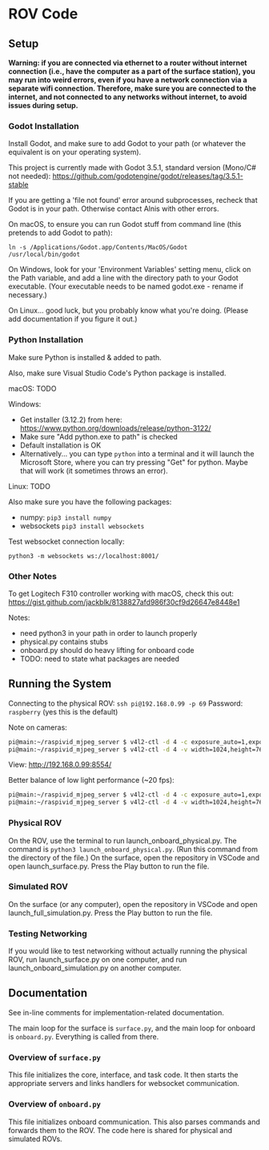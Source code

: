 # ROV Code
## Setup

**Warning: if you are connected via ethernet to a router without internet connection (i.e., have the computer as a part of the surface station), you may run into weird errors, even if you have a network connection via a separate wifi connection. Therefore, make sure you are connected to the internet, and not connected to any networks without internet, to avoid issues during setup.**

### Godot Installation

Install Godot, and make sure to add Godot to your path (or whatever the equivalent is on your operating system).

This project is currently made with Godot 3.5.1, standard version (Mono/C# not needed): https://github.com/godotengine/godot/releases/tag/3.5.1-stable

If you are getting a 'file not found' error around subprocesses, recheck that Godot is in your path. Otherwise contact Alnis with other errors. 

On macOS, to ensure you can run Godot stuff from command line (this pretends to add Godot to path):

```ln -s /Applications/Godot.app/Contents/MacOS/Godot /usr/local/bin/godot```

On Windows, look for your 'Environment Variables' setting menu, click on the Path variable, and add a line with the directory path to your Godot executable. (Your executable needs to be named godot.exe - rename if necessary.)

On Linux... good luck, but you probably know what you're doing. (Please add documentation if you figure it out.)

### Python Installation

Make sure Python is installed & added to path.

Also, make sure Visual Studio Code's Python package is installed.

macOS: TODO

Windows:
* Get installer (3.12.2) from here: https://www.python.org/downloads/release/python-3122/
* Make sure "Add python.exe to path" is checked
* Default installation is OK
* Alternatively... you can type `python` into a terminal and it will launch the Microsoft Store, where you can try pressing "Get" for python. Maybe that will work (it sometimes throws an error).

Linux: TODO

Also make sure you have the following packages:

* numpy: `pip3 install numpy`
* websockets `pip3 install websockets`

Test websocket connection locally:

```python3 -m websockets ws://localhost:8001/```

### Other Notes

To get Logitech F310 controller working with macOS, check this out:
https://gist.github.com/jackblk/8138827afd986f30cf9d26647e8448e1

Notes:
- need python3 in your path in order to launch properly
- physical.py contains stubs
- onboard.py should do heavy lifting for onboard code
- TODO: need to state what packages are needed

## Running the System

Connecting to the physical ROV:
`ssh pi@192.168.0.99 -p 69`
Password: `raspberry` (yes this is the default)

Note on cameras:
```sh
pi@main:~/raspivid_mjpeg_server $ v4l2-ctl -d 4 -c exposure_auto=1,exposure_absolute=300,brightness=0,gain=100
pi@main:~/raspivid_mjpeg_server $ v4l2-ctl -d 4 -v width=1024,height=768,pixelformat='MJPG' --stream-mmap --stream-to - | raspivid_mjpeg_server
```

View: http://192.168.0.99:8554/

Better balance of low light performance (~20 fps):
```sh
pi@main:~/raspivid_mjpeg_server $ v4l2-ctl -d 4 -c exposure_auto=1,exposure_absolute=500,brightness=32,contrast=32,gamma=100,gain=100,saturation=128
pi@main:~/raspivid_mjpeg_server $ v4l2-ctl -d 4 -v width=1024,height=768,pixelformat='MJPG' --stream-mmap --stream-to - | raspivid_mjpeg_server
```


### Physical ROV
On the ROV, use the terminal to run launch_onboard_physical.py. The command is `python3 launch_onboard_physical.py`. (Run this command from the directory of the file.)
On the surface, open the repository in VSCode and open launch_surface.py. Press the Play button to run the file. 

### Simulated ROV
On the surface (or any computer), open the repository in VSCode and open launch_full_simulation.py. Press the Play button to run the file. 

### Testing Networking
If you would like to test networking without actually running the physical ROV, run launch_surface.py on one computer, and run launch_onboard_simulation.py on another computer.

## Documentation
See in-line comments for implementation-related documentation.

The main loop for the surface is `surface.py`, and the main loop for onboard is `onboard.py`. Everything is called from there. 

### Overview of `surface.py`
This file initializes the core, interface, and task code. It then starts the appropriate servers and links handlers for websocket communication. 

### Overview of `onboard.py`
This file initializes onboard communication. This also parses commands and forwards them to the ROV. The code here is shared for physical and simulated ROVs. 
